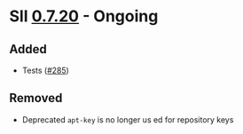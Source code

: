 # Sll [0.7.20] - Ongoing

## Added

- Tests ([#285])

## Removed

- Deprecated `apt-key` is no longer us
ed for repository keys

[0.7.20]: https://github.com/sl-lang/sll/compare/sll-v0.7.19...main
[#285]: https://github.com/sl-lang/sll/issues/285
